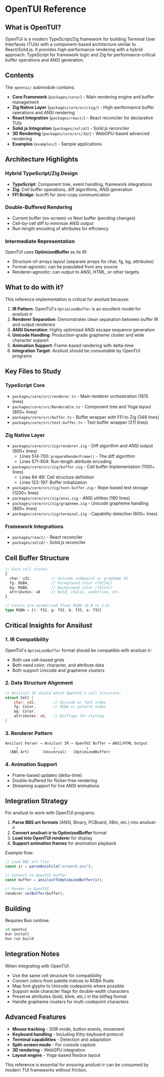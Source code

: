 # OpenTUI Reference

## What is OpenTUI?

OpenTUI is a modern TypeScript/Zig framework for building Terminal User Interfaces (TUIs) with a component-based architecture similar to React/Solid.js. It provides high-performance rendering with a hybrid approach: TypeScript for framework logic and Zig for performance-critical buffer operations and ANSI generation.

## Contents

The `opentui/` submodule contains:

- **Core Framework** (`packages/core/`) - Main rendering engine and buffer management
- **Zig Native Layer** (`packages/core/src/zig/`) - High-performance buffer operations and ANSI rendering
- **React Integration** (`packages/react/`) - React reconciler for declarative TUIs
- **Solid.js Integration** (`packages/solid/`) - Solid.js reconciler
- **3D Rendering** (`packages/core/src/3d/`) - WebGPU-based advanced rendering
- **Examples** (`examples/`) - Sample applications

## Architecture Highlights

### Hybrid TypeScript/Zig Design
- **TypeScript**: Component tree, event handling, framework integrations
- **Zig**: Cell buffer operations, diff algorithms, ANSI generation
- **FFI Bridge**: bun:ffi for zero-copy communication

### Double-Buffered Rendering
- Current buffer (on-screen) vs Next buffer (pending changes)
- Cell-by-cell diff to minimize ANSI output
- Run-length encoding of attributes for efficiency

### Intermediate Representation
OpenTUI uses **OptimizedBuffer** as its IR:
- Structure-of-arrays layout (separate arrays for char, fg, bg, attributes)
- Format-agnostic: can be populated from any source
- Renderer-agnostic: can output to ANSI, HTML, or other targets

## What to do with it?

This reference implementation is critical for ansilust because:

1. **IR Pattern**: OpenTUI's `OptimizedBuffer` is an excellent model for ansilust-ir
2. **Renderer Separation**: Demonstrates clean separation between buffer IR and output renderers
3. **ANSI Generation**: Highly optimized ANSI escape sequence generation
4. **Unicode Handling**: Production-grade grapheme cluster and wide character support
5. **Animation Support**: Frame-based rendering with delta-time
6. **Integration Target**: Ansilust should be consumable by OpenTUI programs

## Key Files to Study

### TypeScript Core
- `packages/core/src/renderer.ts` - Main renderer orchestration (1615 lines)
- `packages/core/src/Renderable.ts` - Component tree and Yoga layout (800+ lines)
- `packages/core/src/buffer.ts` - Buffer wrapper with FFI to Zig (349 lines)
- `packages/core/src/text-buffer.ts` - Text buffer wrapper (211 lines)

### Zig Native Layer
- `packages/core/src/zig/renderer.zig` - Diff algorithm and ANSI output (900+ lines)
  - Lines 514-700: `prepareRenderFrame()` - The diff algorithm
  - Lines 571-604: Run-length attribute encoding
- `packages/core/src/zig/buffer.zig` - Cell buffer implementation (1100+ lines)
  - Lines 84-89: Cell structure definition
  - Lines 122-197: Buffer initialization
- `packages/core/src/zig/text-buffer.zig` - Rope-based text storage (1200+ lines)
- `packages/core/src/zig/ansi.zig` - ANSI utilities (190 lines)
- `packages/core/src/zig/grapheme.zig` - Unicode grapheme handling (800+ lines)
- `packages/core/src/zig/terminal.zig` - Capability detection (600+ lines)

### Framework Integrations
- `packages/react/` - React reconciler
- `packages/solid/` - Solid.js reconciler

## Cell Buffer Structure

```typescript
// Each cell stores:
{
  char: u32,         // Unicode codepoint or grapheme ID
  fg: RGBA,          // Foreground color (f32[4])
  bg: RGBA,          // Background color (f32[4])
  attributes: u8     // Bold, italic, underline, etc.
}

// Colors are normalized float RGBA (0.0 to 1.0)
type RGBA = [r: f32, g: f32, b: f32, a: f32]
```

## Critical Insights for Ansilust

### 1. IR Compatibility
OpenTUI's `OptimizedBuffer` format should be compatible with ansilust-ir:
- Both use cell-based grids
- Both need color, character, and attribute data
- Both support Unicode and grapheme clusters

### 2. Data Structure Alignment
```rust
// Ansilust IR should match OpenTUI's cell structure:
struct Cell {
    char: u32,        // Unicode or font index
    fg: Color,        // RGBA or palette index
    bg: Color,
    attributes: u8,   // Bitflags for styling
}
```

### 3. Renderer Pattern
```
Ansilust Parser → Ansilust IR → OpenTUI Buffer → ANSI/HTML Output
     ↓                ↓              ↓
  (BBS Art)      (Universal)   (OptimizedBuffer)
```

### 4. Animation Support
- Frame-based updates (delta-time)
- Double-buffered for flicker-free rendering
- Streaming support for live ANSI animations

## Integration Strategy

For ansilust to work with OpenTUI programs:

1. **Parse BBS art formats** (ANSI, Binary, PCBoard, XBin, etc.) into ansilust-ir
2. **Convert ansilust-ir to OptimizedBuffer** format
3. **Load into OpenTUI renderer** for display
4. **Support animation frames** for ansimation playback

Example flow:
```typescript
// Load BBS art file
const ir = parseAnsiFile("artwork.ans");

// Convert to OpenTUI buffer
const buffer = ansilustToOptimizedBuffer(ir);

// Render in OpenTUI
renderer.setBuffer(buffer);
```

## Building

Requires Bun runtime:

```bash
cd opentui
bun install
bun run build
```

## Integration Notes

When integrating with OpenTUI:
- Use the same cell structure for compatibility
- Convert colors from palette indices to RGBA floats
- Map font glyphs to Unicode codepoints where possible
- Support wide character flags for double-width characters
- Preserve attributes (bold, blink, etc.) in the bitflag format
- Handle grapheme clusters for multi-codepoint characters

## Advanced Features

- **Mouse tracking** - SGR mode, button events, movement
- **Keyboard handling** - Including Kitty keyboard protocol
- **Terminal capabilities** - Detection and adaptation
- **Split-screen mode** - For console capture
- **3D rendering** - WebGPU integration
- **Layout engine** - Yoga-based flexbox layout

This reference is essential for ensuring ansilust-ir can be consumed by modern TUI frameworks without friction.
